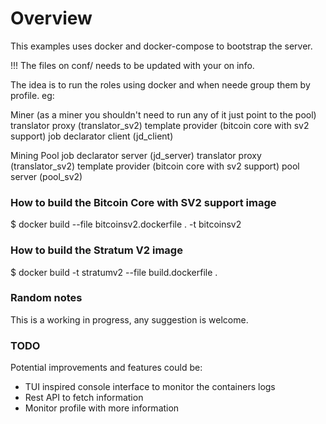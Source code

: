 # Overview

This examples uses docker and docker-compose to bootstrap the server.

!!! The files on conf/ needs to be updated with your on info.

The idea is to run the roles using docker and when neede group them by profile. eg:

  Miner (as a miner you shouldn't need to run any of it just point to the pool)
    translator proxy (translator_sv2)
    template provider (bitcoin core with sv2 support)
    job declarator client (jd_client)

  Mining Pool
    job declarator server (jd_server)
    translator proxy (translator_sv2)
    template provider (bitcoin core with sv2 support)
    pool server (pool_sv2)
  

### How to build the Bitcoin Core with SV2 support image

  $ docker build --file bitcoinsv2.dockerfile . -t bitcoinsv2

### How to build the Stratum V2 image

  $ docker build -t stratumv2 --file build.dockerfile .


### Random notes 

This is a working in progress, any suggestion is welcome.

### TODO

Potential improvements and features could be:

  - TUI inspired console interface to monitor the containers logs 
  - Rest API to fetch information
  - Monitor profile with more information  